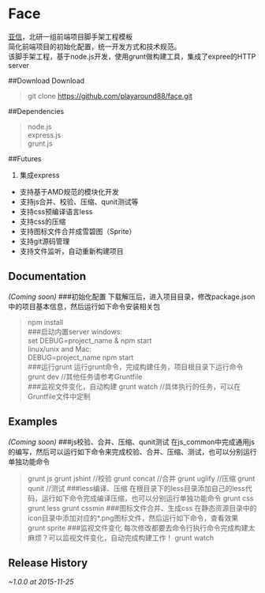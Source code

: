 Face
===
[亚信](http://www.asiainfo.com)，北研一组前端项目脚手架工程模板  
简化前端项目的初始化配置，统一开发方式和技术规范。  
该脚手架工程，基于node.js开发，使用grunt做构建工具，集成了expree的HTTP server

##Download
Download
> git clone https://github.com/playaround88/face.git  

##Dependencies
> node.js  
> express.js  
> grunt.js  

##Futures
1. 集成express
* 支持基于AMD规范的模块化开发
* 支持js合并、校验、压缩、qunit测试等
* 支持css预编译语言less
* 支持css的压缩
* 支持图标文件合并成雪碧图（Sprite）
* 支持git源码管理
* 支持文件监听，自动重新构建项目

## Documentation
_(Coming soon)_
###初始化配置
下载解压后，进入项目目录，修改package.json中的项目基本信息，然后运行如下命令安装相关包  
> npm install  
###启动内置server
windows:  
> set DEBUG=project_name & npm start  
linux/unix and Mac:  
> DEBUG=project_name npm start  
###运行grunt
运行grunt命令，完成构建任务，项目根目录下运行命令  
> grunt dev //其他任务请参考Gruntfile  
###监视文件变化，自动构建
> grunt watch //具体执行的任务，可以在Gruntfile文件中定制  

## Examples
_(Coming soon)_
###js校验、合并、压缩、qunit测试
在js_common中完成通用js的编写，然后可以运行如下命令来完成校验、合并、压缩、测试，也可以分别运行单独功能命令  
> grunt js
> grunt jshint //校验
> grunt concat //合并
> grunt uglify //压缩
> grunt qunit //测试
###less编译、压缩
在根目录下的less目录添加自己的less代码，运行如下命令完成编译压缩，也可以分别运行单独功能命令
> grunt css
> grunt less
> grunt cssmin
###图标文件合并、生成css
在静态资源目录中的icon目录中添加对应的*.png图标文件，然后运行如下命令，查看效果  
> grunt sprite
###监视文件变化
每次修改都要去命令行执行命令完成构建太麻烦？可以监视文件变化，自动完成构建工作！
> grunt watch

## Release History
_~1.0.0 at 2015-11-25_
